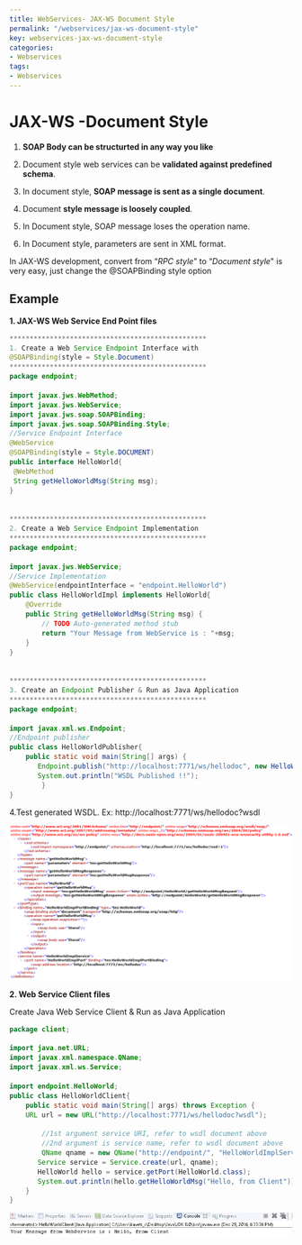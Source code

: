 ```yaml
---
title: WebServices- JAX-WS Document Style
permalink: "/webservices/jax-ws-document-style"
key: webservices-jax-ws-document-style
categories:
- Webservices
tags:
- Webservices
---
```


JAX-WS -Document Style
========================

1.  **SOAP Body can be structurted in any way you like**

2.  Document style web services can be **validated against predefined schema**.

3.  In document style, **SOAP message is sent as a single document**.

4.  Document **style message is loosely coupled**.

5.  In Document style, SOAP message loses the operation name.

6.  In Document style, parameters are sent in XML format.

In JAX-WS development, convert from “*RPC style*" to “*Document style*" is very
easy, just change the @SOAPBinding style option

## Example

**1. JAX-WS Web Service End Point files**
```java
*************************************************
1. Create a Web Service Endpoint Interface with
@SOAPBinding(style = Style.Document)  
*************************************************
package endpoint;

import javax.jws.WebMethod;  
import javax.jws.WebService;  
import javax.jws.soap.SOAPBinding;  
import javax.jws.soap.SOAPBinding.Style;  
//Service Endpoint Interface  
@WebService  
@SOAPBinding(style = Style.DOCUMENT)  
public interface HelloWorld{  
 @WebMethod 
 String getHelloWorldMsg(String msg);  
}  


*************************************************
2. Create a Web Service Endpoint Implementation
*************************************************
package endpoint;

import javax.jws.WebService;  
//Service Implementation  
@WebService(endpointInterface = "endpoint.HelloWorld")  
public class HelloWorldImpl implements HelloWorld{
	@Override
	public String getHelloWorldMsg(String msg) {
		// TODO Auto-generated method stub
		return "Your Message from WebService is : "+msg;
	}     
}  


*************************************************
3. Create an Endpoint Publisher & Run as Java Application
*************************************************
package endpoint;

import javax.xml.ws.Endpoint;  
//Endpoint publisher  
public class HelloWorldPublisher{  
    public static void main(String[] args) {  
       Endpoint.publish("http://localhost:7771/ws/hellodoc", new HelloWorldImpl());  
       System.out.println("WSDL Published !!");
        }  
}
```

4.Test generated WSDL. 
Ex: http://localhost:7771/ws/hellodoc?wsdl

![](media/528f5fd4cb1d9e8285921ba59d2e1bdf.tmp)

**2. Web Service Client files**

Create Java Web Service Client & Run as Java Application
```java
package client;

import java.net.URL;  
import javax.xml.namespace.QName;  
import javax.xml.ws.Service;

import endpoint.HelloWorld;  
public class HelloWorldClient{  
    public static void main(String[] args) throws Exception {  
    URL url = new URL("http://localhost:7771/ws/hellodoc?wsdl");  
   
        //1st argument service URI, refer to wsdl document above  
        //2nd argument is service name, refer to wsdl document above  
        QName qname = new QName("http://endpoint/", "HelloWorldImplService");  
       Service service = Service.create(url, qname);  
       HelloWorld hello = service.getPort(HelloWorld.class);  
       System.out.println(hello.getHelloWorldMsg("Hello, from Client"));  
    }  
}
```


![](media/14d042c70c07c88d2fb1c58873b5efa5.tmp)
